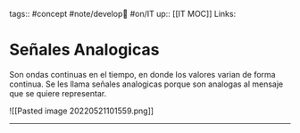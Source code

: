 tags:: #concept  #note/develop🍃  #on/IT 
up:: [[IT MOC]]
Links: 
# Señales Analogicas
Son ondas continuas en el tiempo, en donde los valores varian de forma continua. Se les llama señales analogicas porque son analogas al mensaje que se quiere representar.

![[Pasted image 20220521101559.png]]

___
